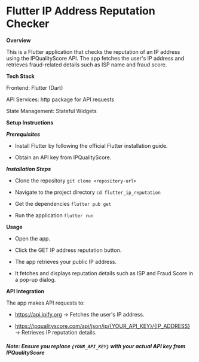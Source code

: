 # Flutter IP Address Reputation Checker

**Overview**

This is a Flutter application that checks the reputation of an IP address using the IPQualityScore API. The app fetches the user's IP address and retrieves fraud-related details such as ISP name and fraud score.


**Tech Stack**

Frontend: Flutter (Dart)

API Services: http package for API requests

State Management: Stateful Widgets



**Setup Instructions**

***Prerequisites***

- Install Flutter by following the official Flutter installation guide.

- Obtain an API key from IPQualityScore.

***Installation Steps***

- Clone the repository
```git clone <repository-url>```

- Navigate to the project directory
```cd flutter_ip_reputation```

- Get the dependencies
```flutter pub get```

- Run the application
```flutter run```

**Usage**

- Open the app.

- Click the GET IP address reputation button.

- The app retrieves your public IP address.

- It fetches and displays reputation details such as ISP and Fraud Score in a pop-up dialog.

**API Integration**

 The app makes API requests to:

- https://api.ipify.org → Fetches the user's IP address.

- https://ipqualityscore.com/api/json/ip/{YOUR_API_KEY}/{IP_ADDRESS} → Retrieves IP reputation details.

##### Note: Ensure you replace ```{YOUR_API_KEY}``` with your actual API key from IPQualityScore
